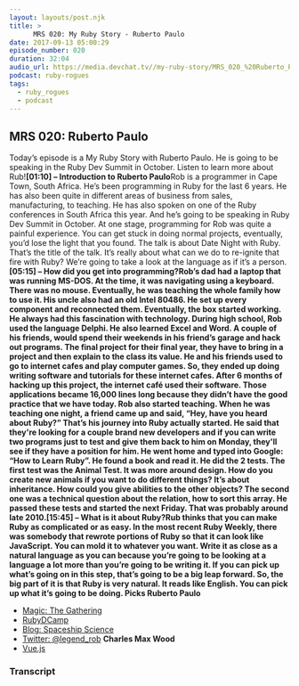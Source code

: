 ```yaml
---
layout: layouts/post.njk
title: >
      MRS 020: My Ruby Story - Ruberto Paulo
date: 2017-09-13 05:00:29
episode_number: 020
duration: 32:04
audio_url: https://media.devchat.tv//my-ruby-story/MRS_020_%20Ruberto_Paulo.mp3
podcast: ruby-rogues
tags: 
  - ruby_rogues
  - podcast
---
```


## **MRS 020: Ruberto Paulo**
Today’s episode is a My Ruby Story with Ruberto Paulo. He is going to be speaking in the Ruby Dev Summit in October. Listen to learn more about Rub!**[01:10] – Introduction to Ruberto Paulo**Rob is a programmer in Cape Town, South Africa. He’s been programming in Ruby for the last 6 years. He has also been quite in different areas of business from sales, manufacturing, to teaching. He has also spoken on one of the Ruby conferences in South Africa this year. And he’s going to be speaking in Ruby Dev Summit in October. At one stage, programming for Rob was quite a painful experience. You can get stuck in doing normal projects, eventually, you’d lose the light that you found. The talk is about Date Night with Ruby. That’s the title of the talk. It’s really about what can we do to re-ignite that fire with Ruby? We’re going to take a look at the language as if it’s a person.**[05:15] – How did you get into programming?**Rob’s dad had a laptop that was running MS-DOS. At the time, it was navigating using a keyboard. There was no mouse. Eventually, he was teaching the whole family how to use it. His uncle also had an old Intel 80486. He set up every component and reconnected them. Eventually, the box started working. He always had this fascination with technology. During high school, Rob used the language Delphi. He also learned Excel and Word. A couple of his friends, would spend their weekends in his friend’s garage and hack out programs. The final project for their final year, they have to bring in a project and then explain to the class its value. He and his friends used to go to internet cafes and play computer games. So, they ended up doing writing software and tutorials for these internet cafes. After 6 months of hacking up this project, the internet café used their software. Those applications became 16,000 lines long because they didn’t have the good practice that we have today. Rob also started teaching. When he was teaching one night, a friend came up and said, “Hey, have you heard about Ruby?” That’s his journey into Ruby actually started. He said that they're looking for a couple brand new developers and if you can write two programs just to test and give them back to him on Monday, they'll see if they have a position for him. He went home and typed into Google: “How to Learn Ruby”. He found a book and read it. He did the 2 tests. The first test was the Animal Test. It was more around design. How do you create new animals if you want to do different things? It’s about inheritance. How could you give abilities to the other objects? The second one was a technical question about the relation, how to sort this array. He passed these tests and started the next Friday. That was probably around late 2010.**[15:45] – What is it about Ruby?**Rub thinks that you can make Ruby as complicated or as easy. In the most recent Ruby Weekly, there was somebody that rewrote portions of Ruby so that it can look like JavaScript. You can mold it to whatever you want. Write it as close as a natural language as you can because you’re going to be looking at a language a lot more than you’re going to be writing it. If you can pick up what’s going on in this step, that’s going to be a big leap forward. So, the big part of it is that Ruby is very natural. It reads like English. You can pick up what it’s going to be doing. **Picks**** Ruberto Paulo**
- [Magic: The Gathering](https://magic.wizards.com/en)
- [RubyDCamp](http://rubydcamp.org/)
- [Blog: Spaceship Science](http://spaceshipscience.co.za)
- [Twitter: @legend\_rob](https://twitter.com/legend_rob)
**Charles Max Wood**
- [Vue.js](http://vue.js)


### Transcript


